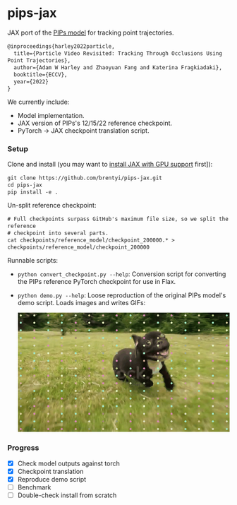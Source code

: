 # pips-jax

JAX port of the [PIPs model](https://github.com/aharley/pips) for tracking point
trajectories.

```
@inproceedings{harley2022particle,
  title={Particle Video Revisited: Tracking Through Occlusions Using Point Trajectories},
  author={Adam W Harley and Zhaoyuan Fang and Katerina Fragkiadaki},
  booktitle={ECCV},
  year={2022}
}
```

We currently include:

- Model implementation.
- JAX version of PIPs's 12/15/22 reference checkpoint.
- PyTorch -> JAX checkpoint translation script.

### Setup

Clone and install (you may want to [install JAX with GPU support](https://github.com/google/jax#pip-installation-gpu-cuda) first]):

```
git clone https://github.com/brentyi/pips-jax.git
cd pips-jax
pip install -e .
```

Un-split reference checkpoint:

```
# Full checkpoints surpass GitHub's maximum file size, so we split the reference
# checkpoint into several parts.
cat checkpoints/reference_model/checkpoint_200000.* > checkpoints/reference_model/checkpoint_200000
```

Runnable scripts:

- `python convert_checkpoint.py --help`: Conversion script for converting the
  PIPs reference PyTorch checkpoint for use in Flax.
- `python demo.py --help`: Loose reproduction of the original PIPs model's demo
  script. Loads images and writes GIFs:

  ![demo_image_000](./demo_out/demo_000.gif)

### Progress

- [x] Check model outputs against torch
- [x] Checkpoint translation
- [x] Reproduce demo script
- [ ] Benchmark
- [ ] Double-check install from scratch
